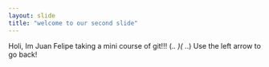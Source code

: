 ```yaml
---
layout: slide
title: "welcome to our second slide"
---
```

Holi, Im Juan Felipe taking a mini course of git!!! (._. )( ._.)
Use the left arrow to go back!
